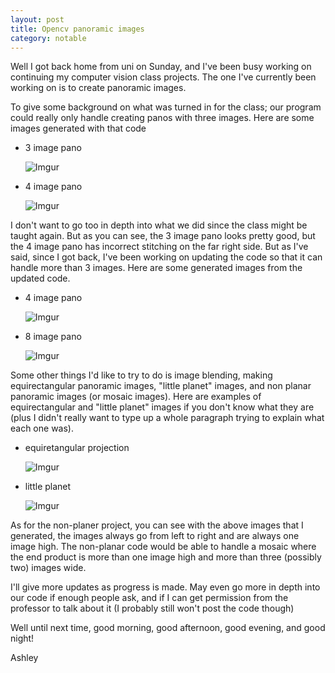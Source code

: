 ```yaml
---
layout: post
title: Opencv panoramic images
category: notable
---
```


Well I got back home from uni on Sunday, and I've been busy working on continuing my computer vision class projects. The one I've currently been working on is to create panoramic images.

To give some background on what was turned in for the class; our program could really only handle creating panos with three images. Here are some images generated with that code


- 3 image pano

	![Imgur](http://i.imgur.com/nngFFaAl.jpg)

- 4 image pano

	![Imgur](http://i.imgur.com/ytX0FB3l.jpg)

I don't want to go too in depth into what we did since the class might be taught again. But as you can see, the 3 image pano looks pretty good, but the 4 image pano has incorrect stitching on the far right side. But as I've said, since I got back, I've been working on updating the code so that it can handle more than 3 images. Here are some generated images from the updated code.

- 4 image pano

	![Imgur](http://i.imgur.com/UagQ61ml.png)

- 8 image pano

	![Imgur](http://i.imgur.com/lYDscjIl.jpg)

Some other things I'd like to try to do is image blending, making equirectangular panoramic images, "little planet" images, and non planar panoramic images (or mosaic images). Here are examples of equirectangular and "little planet" images if you don't know what they are (plus I didn't really want to type up a whole paragraph trying to explain what each one was).

- equiretangular projection

	![Imgur](http://i.imgur.com/zfQDT1Rm.jpg)

- little planet 

	![Imgur](http://i.imgur.com/SFpToNcm.jpg)

As for the non-planer project, you can see with the above images that I generated, the images always go from left to right and are always one image high. The non-planar code would be able to handle a mosaic where the end product is more than one image high and more than three (possibly two) images wide.

I'll give more updates as progress is made. May even go more in depth into our code if enough people ask, and if I can get permission from the professor to talk about it (I probably still won't post the code though)

Well until next time, good morning, good afternoon, good evening, and good night!

Ashley

